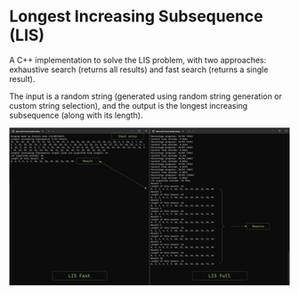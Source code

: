 # Longest Increasing Subsequence (LIS)

A C++ implementation to solve the LIS problem, with two approaches: exhaustive search (returns all results) and fast search (returns a single result).

The input is a random string (generated using random string generation or custom string selection), and the output is the longest increasing subsequence (along with its length).

![demo_lis_img](/images/results%20(Longest%20Increasing%20Subsequence).jpg)
